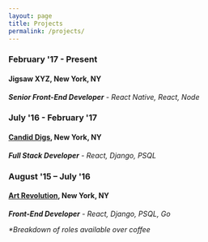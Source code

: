 ```yaml
---
layout: page
title: Projects
permalink: /projects/
---
```



<h3>February '17 - Present</h3>
<h4>Jigsaw XYZ, New York, NY</h4>
<b><i>Senior Front-End Developer</i></b>  - <i>React Native, React, Node</i>

<br />

<h3>July '16 - February '17</h3>
<h4><a href="/candiddigs/">Candid Digs</a>, New York, NY</h4>
<b><i>Full Stack Developer</i></b> - <i>React, Django, PSQL</i>

<br />

<h3>August '15 – July '16</h3>
<h4><a href="/d3post/">Art Revolution</a>, New York, NY</h4>
<b><i>Front-End Developer</i></b> - <i>React, Django, PSQL, Go</i>

<br />

<p><i>*Breakdown of roles available over coffee</i></p>
